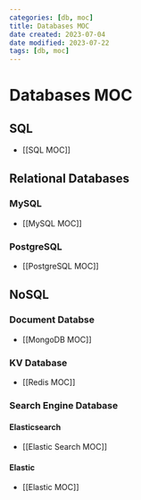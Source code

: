 ```yaml
---
categories: [db, moc]
title: Databases MOC
date created: 2023-07-04
date modified: 2023-07-22
tags: [db, moc]
---
```


# Databases MOC

## SQL

- [[SQL MOC]]

## Relational Databases

### MySQL

- [[MySQL MOC]]

### PostgreSQL

- [[PostgreSQL MOC]]

## NoSQL

### Document Databse

- [[MongoDB MOC]]

### KV Database

- [[Redis MOC]]

### Search Engine Database

#### Elasticsearch

- [[Elastic Search MOC]]

#### Elastic

- [[Elastic MOC]]

